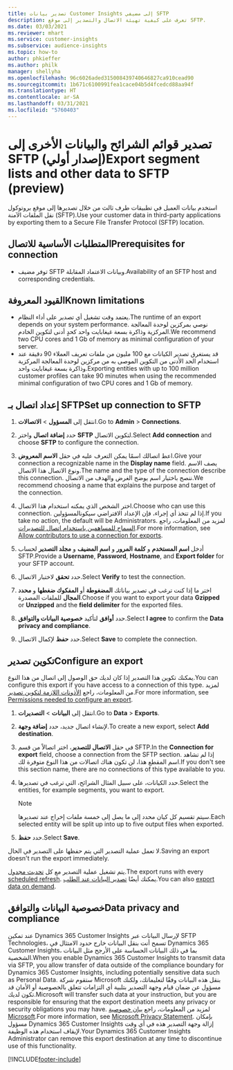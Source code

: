 ```yaml
---
title: تصدير بيانات Customer Insights إلى مضيفي SFTP
description: تعرف على كيفية تهيئة الاتصال والتصدير إلى موقع SFTP.
ms.date: 03/03/2021
ms.reviewer: mhart
ms.service: customer-insights
ms.subservice: audience-insights
ms.topic: how-to
author: phkieffer
ms.author: philk
manager: shellyha
ms.openlocfilehash: 96c6026aded315008439740646827ca910cead90
ms.sourcegitcommit: 1b671c6100991fea1cace04b5d4fcedcd88aa94f
ms.translationtype: HT
ms.contentlocale: ar-SA
ms.lasthandoff: 03/31/2021
ms.locfileid: "5760403"
---
```

# <a name="export-segment-lists-and-other-data-to-sftp-preview"></a><span data-ttu-id="06778-103">تصدير قوائم الشرائح والبيانات الأخرى إلى SFTP (إصدار أولي)</span><span class="sxs-lookup"><span data-stu-id="06778-103">Export segment lists and other data to SFTP (preview)</span></span>

<span data-ttu-id="06778-104">استخدم بيانات العميل في تطبيقات طرف ثالث من خلال تصديرها إلى موقع بروتوكول نقل الملفات الآمنة (SFTP).</span><span class="sxs-lookup"><span data-stu-id="06778-104">Use your customer data in third-party applications by exporting them to a Secure File Transfer Protocol (SFTP) location.</span></span>

## <a name="prerequisites-for-connection"></a><span data-ttu-id="06778-105">المتطلبات الأساسية للاتصال</span><span class="sxs-lookup"><span data-stu-id="06778-105">Prerequisites for connection</span></span>

- <span data-ttu-id="06778-106">توفر مضيف SFTP وبيانات الاعتماد المقابلة.</span><span class="sxs-lookup"><span data-stu-id="06778-106">Availability of an SFTP host and corresponding credentials.</span></span>

## <a name="known-limitations"></a><span data-ttu-id="06778-107">القيود المعروفة</span><span class="sxs-lookup"><span data-stu-id="06778-107">Known limitations</span></span>

- <span data-ttu-id="06778-108">يعتمد وقت تشغيل أي تصدير على أداء النظام.</span><span class="sxs-lookup"><span data-stu-id="06778-108">The runtime of an export depends on your system performance.</span></span> <span data-ttu-id="06778-109">نوصي بمركزين لوحدة المعالجة المركزية وذاكرة بسعة غيغابايت واحد كحدٍ أدنى لتكوين الخادم.</span><span class="sxs-lookup"><span data-stu-id="06778-109">We recommend two CPU cores and 1 Gb of memory as minimal configuration of your server.</span></span> 
- <span data-ttu-id="06778-110">قد يستغرق تصدير الكيانات مع 100 مليون من ملفات تعريف العملاء 90 دقيقة عند استخدام الحد الأدنى من التكوين الموصى به من مركزين لوحدة المعالجة المركزية وذاكرة بسعة غيغابايت واحد.</span><span class="sxs-lookup"><span data-stu-id="06778-110">Exporting entities with up to 100 million customer profiles can take 90 minutes when using the recommended minimal configuration of two CPU cores and 1 Gb of memory.</span></span> 

## <a name="set-up-connection-to-sftp"></a><span data-ttu-id="06778-111">إعداد اتصال بـ SFTP</span><span class="sxs-lookup"><span data-stu-id="06778-111">Set up connection to SFTP</span></span>

1. <span data-ttu-id="06778-112">انتقل إلى **المسؤول** > **الاتصالات**.</span><span class="sxs-lookup"><span data-stu-id="06778-112">Go to **Admin** > **Connections**.</span></span>

1. <span data-ttu-id="06778-113">حدد **إضافة اتصال** واختر **SFTP** لتكوين الاتصال.</span><span class="sxs-lookup"><span data-stu-id="06778-113">Select **Add connection** and choose **SFTP** to configure the connection.</span></span>

1. <span data-ttu-id="06778-114">اعط اتصالك اسمًا يمكن التعرف عليه في حقل **الاسم المعروض**.</span><span class="sxs-lookup"><span data-stu-id="06778-114">Give your connection a recognizable name in the **Display name** field.</span></span> <span data-ttu-id="06778-115">يصف الاسم ونوع الاتصال هذا الاتصال.</span><span class="sxs-lookup"><span data-stu-id="06778-115">The name and the type of the connection describe this connection.</span></span> <span data-ttu-id="06778-116">ننصح باختيار اسم يوضح الغرض والهدف من الاتصال.</span><span class="sxs-lookup"><span data-stu-id="06778-116">We recommend choosing a name that explains the purpose and target of the connection.</span></span>

1. <span data-ttu-id="06778-117">اختر الشخص الذي يمكنه استخدام هذا الاتصال.</span><span class="sxs-lookup"><span data-stu-id="06778-117">Choose who can use this connection.</span></span> <span data-ttu-id="06778-118">إذا لم تتخذ أي إجراء، فإن الإعداد الافتراضي سيكونالمسؤولين.</span><span class="sxs-lookup"><span data-stu-id="06778-118">If you take no action, the default will be Administrators.</span></span> <span data-ttu-id="06778-119">لمزيد من المعلومات، راجع [السماح للمساهمين باستخدام اتصال للتصديرات](connections.md#allow-contributors-to-use-a-connection-for-exports).</span><span class="sxs-lookup"><span data-stu-id="06778-119">For more information, see [Allow contributors to use a connection for exports](connections.md#allow-contributors-to-use-a-connection-for-exports).</span></span>

1. <span data-ttu-id="06778-120">أدخل **اسم المستخدم** و **كلمة المرور** و **اسم المضيف** و **مجلد التصدير** لحساب SFTP.</span><span class="sxs-lookup"><span data-stu-id="06778-120">Provide a **Username**, **Password**, **Hostname**, and **Export folder** for your SFTP account.</span></span>

1. <span data-ttu-id="06778-121">حدد **تحقق** لاختبار الاتصال.</span><span class="sxs-lookup"><span data-stu-id="06778-121">Select **Verify** to test the connection.</span></span>

1. <span data-ttu-id="06778-122">اختر ما إذا كنت ترغب في تصدير بياناتك **المضغوطة** أو **المفكوك ضغطها** و **محدد المجال** للملفات المصدرة.</span><span class="sxs-lookup"><span data-stu-id="06778-122">Choose if you want to export your data **Gzipped** or **Unzipped** and the **field delimiter** for the exported files.</span></span>

1. <span data-ttu-id="06778-123">حدد **أوافق** لتأكيد **خصوصية البيانات والتوافق‬**.</span><span class="sxs-lookup"><span data-stu-id="06778-123">Select **I agree** to confirm the **Data privacy and compliance**.</span></span>

1. <span data-ttu-id="06778-124">حدد **حفظ** لإكمال الاتصال.</span><span class="sxs-lookup"><span data-stu-id="06778-124">Select **Save** to complete the connection.</span></span>

## <a name="configure-an-export"></a><span data-ttu-id="06778-125">تكوين تصدير</span><span class="sxs-lookup"><span data-stu-id="06778-125">Configure an export</span></span>

<span data-ttu-id="06778-126">يمكنك تكوين هذا التصدير إذا كان لديك حق الوصول إلى اتصال من هذا النوع.</span><span class="sxs-lookup"><span data-stu-id="06778-126">You can configure this export if you have access to a connection of this type.</span></span> <span data-ttu-id="06778-127">لمزيد من المعلومات، راجع [الأذونات اللازمة لتكوين تصدير](export-destinations.md#set-up-a-new-export).</span><span class="sxs-lookup"><span data-stu-id="06778-127">For more information, see [Permissions needed to configure an export](export-destinations.md#set-up-a-new-export).</span></span>

1. <span data-ttu-id="06778-128">انتقل إلى **البيانات** > **التصديرات**.</span><span class="sxs-lookup"><span data-stu-id="06778-128">Go to **Data** > **Exports**.</span></span>

1. <span data-ttu-id="06778-129">لإنشاء اتصال جديد، حدد **إضافة وجهة**.</span><span class="sxs-lookup"><span data-stu-id="06778-129">To create a new export, select **Add destination**.</span></span>

1. <span data-ttu-id="06778-130">في حقل **الاتصال للتصدير**، اختر اتصالاً من قسم SFTP.</span><span class="sxs-lookup"><span data-stu-id="06778-130">In the **Connection for export** field, choose a connection from the SFTP section.</span></span> <span data-ttu-id="06778-131">إذا لم تشاهد اسم المقطع هذا، لن تكون هناك اتصالات من هذا النوع متوفرة لك.</span><span class="sxs-lookup"><span data-stu-id="06778-131">If you don't see this section name, there are no connections of this type available to you.</span></span>

1. <span data-ttu-id="06778-132">حدد الكيانات، على سبيل المثال الشرائح، التي ترغب في تصديرها.</span><span class="sxs-lookup"><span data-stu-id="06778-132">Select the entities, for example segments, you want to export.</span></span>

   > [!NOTE]
   > <span data-ttu-id="06778-133">سيتم تقسيم كل كيان محدد إلى ما يصل إلى خمسة ملفات إخراج عند تصديرها.</span><span class="sxs-lookup"><span data-stu-id="06778-133">Each selected entity will be split up into up to five output files when exported.</span></span> 

1. <span data-ttu-id="06778-134">حدد **حفظ**.</span><span class="sxs-lookup"><span data-stu-id="06778-134">Select **Save**.</span></span>

<span data-ttu-id="06778-135">لا تعمل عملية التصدير التي يتم حفظها على التصدير في الحال.</span><span class="sxs-lookup"><span data-stu-id="06778-135">Saving an export doesn't run the export immediately.</span></span>

<span data-ttu-id="06778-136">يتم تشغيل عملية التصدير مع كل [تحديث مجدول](system.md#schedule-tab).</span><span class="sxs-lookup"><span data-stu-id="06778-136">The export runs with every [scheduled refresh](system.md#schedule-tab).</span></span> <span data-ttu-id="06778-137">يمكنك أيضًا [تصدير البيانات عند الطلب](export-destinations.md#run-exports-on-demand).</span><span class="sxs-lookup"><span data-stu-id="06778-137">You can also [export data on demand](export-destinations.md#run-exports-on-demand).</span></span> 

## <a name="data-privacy-and-compliance"></a><span data-ttu-id="06778-138">خصوصية البيانات والتوافق</span><span class="sxs-lookup"><span data-stu-id="06778-138">Data privacy and compliance</span></span>

<span data-ttu-id="06778-139">عند تمكين Dynamics 365 Customer Insights لإرسال البيانات عبر SFTP Technologies، تسمح أنت بنقل البيانات خارج حدود الامتثال في Dynamics 365 Customer Insights، بما في ذلك البيانات الحساسة على الأرجح مثل البيانات الشخصية.</span><span class="sxs-lookup"><span data-stu-id="06778-139">When you enable Dynamics 365 Customer Insights to transmit data via SFTP, you allow transfer of data outside of the compliance boundary for Dynamics 365 Customer Insights, including potentially sensitive data such as Personal Data.</span></span> <span data-ttu-id="06778-140">ستقوم شركة Microsoft بنقل هذه البيانات وفقًا لتعليماتك، ولكنك مسؤول عن ضمان قيام وجهة التصدير بتلبية أي التزامات تتعلق بالخصوصية أو الأمان قد تكون لديك.</span><span class="sxs-lookup"><span data-stu-id="06778-140">Microsoft will transfer such data at your instruction, but you are responsible for ensuring that the export destination meets any privacy or security obligations you may have.</span></span> <span data-ttu-id="06778-141">لمزيد من المعلومات، راجع [بيان خصوصية Microsoft](https://go.microsoft.com/fwlink/?linkid=396732).</span><span class="sxs-lookup"><span data-stu-id="06778-141">For more information, see [Microsoft Privacy Statement](https://go.microsoft.com/fwlink/?linkid=396732).</span></span>
<span data-ttu-id="06778-142">بإمكان مسؤول Dynamics 365 Customer Insights إزالة وجهة التصدير هذه في أي وقت لإيقاف استخدام هذه الوظيفة.</span><span class="sxs-lookup"><span data-stu-id="06778-142">Your Dynamics 365 Customer Insights Administrator can remove this export destination at any time to discontinue use of this functionality.</span></span>

[!INCLUDE[footer-include](../includes/footer-banner.md)]
